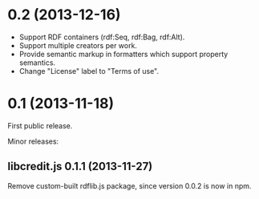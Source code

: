 # 0.2 (2013-12-16)

* Support RDF containers (rdf:Seq, rdf:Bag, rdf:Alt).
* Support multiple creators per work.
* Provide semantic markup in formatters which support property semantics.
* Change "License" label to "Terms of use".

# 0.1 (2013-11-18)

First public release.

Minor releases:

## libcredit.js 0.1.1 (2013-11-27)

Remove custom-built rdflib.js package, since version 0.0.2 is now in
npm.
